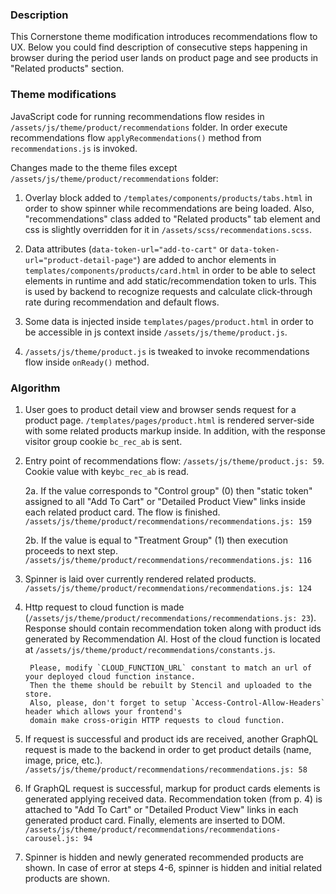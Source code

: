 ### **Description**

This Cornerstone theme modification introduces recommendations flow to UX.
Below you could find description of consecutive steps happening in browser during the period user lands on product page
and see products in "Related products" section.

### **Theme modifications**

JavaScript code for running recommendations flow resides in `/assets/js/theme/product/recommendations` folder.
In order execute recommendations flow `applyRecommendations()` method from `recommendations.js` is invoked.

Changes made to the theme files except `/assets/js/theme/product/recommendations` folder:
1. Overlay block added to `/templates/components/products/tabs.html` in order to show spinner while
recommendations are being loaded.
Also, "recommendations" class added to "Related products" tab element and css is slightly overridden
for it in `/assets/scss/recommendations.scss`.

2. Data attributes (`data-token-url="add-to-cart"` or `data-token-url="product-detail-page"`)
are added to anchor elements in `templates/components/products/card.html`
in order to be able to select elements in runtime and add static/recommendation token to urls.
This is used by backend to recognize requests and calculate click-through rate during recommendation and default flows.

3. Some data is injected inside `templates/pages/product.html` in order to be accessible in js context
inside `/assets/js/theme/product.js`.

4. `/assets/js/theme/product.js` is tweaked to invoke recommendations flow inside `onReady()` method.

### **Algorithm**

1. User goes to product detail view and browser sends request for a product page.
`/templates/pages/product.html` is rendered server-side with some related products markup inside.
In addition, with the response visitor group cookie `bc_rec_ab` is sent.

2. Entry point of recommendations flow: `/assets/js/theme/product.js: 59`.
Cookie value with key`bc_rec_ab` is read.

    2a. If the value corresponds to "Control group" (0) then "static token" assigned to
        all "Add To Cart" or "Detailed Product View" links inside each related product card.
        The flow is finished.
        `/assets/js/theme/product/recommendations/recommendations.js: 159`

    2b. If the value is equal to "Treatment Group" (1) then execution proceeds to next step.
        `/assets/js/theme/product/recommendations/recommendations.js: 116`

3. Spinner is laid over currently rendered related products.
`/assets/js/theme/product/recommendations/recommendations.js: 124`

4. Http request to cloud function is made (`/assets/js/theme/product/recommendations/recommendations.js: 23`).
Response should contain recommendation token along with product ids generated by Recommendation AI.
Host of the cloud function is located at `/assets/js/theme/product/recommendations/constants.js`.
        
        Please, modify `CLOUD_FUNCTION_URL` constant to match an url of your deployed cloud function instance.
        Then the theme should be rebuilt by Stencil and uploaded to the store.
        Also, please, don't forget to setup `Access-Control-Allow-Headers` header which allows your frontend's
        domain make cross-origin HTTP requests to cloud function.

5. If request is successful and product ids are received,
another GraphQL request is made to the backend in order to get product details (name, image, price, etc.).
`/assets/js/theme/product/recommendations/recommendations.js: 58`

6. If GraphQL request is successful, markup for product cards elements is generated applying received data.
Recommendation token (from p. 4) is attached to "Add To Cart" or "Detailed Product View" links
in each generated product card.
Finally, elements are inserted to DOM.
`/assets/js/theme/product/recommendations/recommendations-carousel.js: 94`

7. Spinner is hidden and newly generated recommended products are shown.
In case of error at steps 4-6, spinner is hidden and initial related products are shown.
